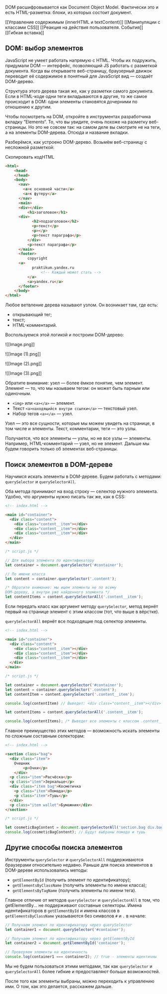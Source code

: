 DOM расшифровывается как Document Object Model. Фактически это и есть HTML-разметка: блоки, из которых состоит документ.

[[Управление содержимым (innerHTML и textContent)]]
[[Манипуляции с классами CSS]]
[[Реакция на действия пользователя. События]]
[[Гибкая вставка]]



## DOM: выбор элементов

JavaScript не умеет работать напрямую с HTML. Чтобы их подружить, придумали DOM — интерфейс, позволяющий JS работать с разметкой документа. Когда вы открываете веб-страницу, браузерный движок переводит её содержимое в понятный для JavaScript вид — создаёт DOM-дерево.

Структура этого дерева такая же, как у разметки самого документа. Если в HTML-коде одни теги вкладываются в другие, то же самое происходит в DOM: одни элементы становятся дочерними по отношению к другим.

Чтобы посмотреть на DOM, откройте в инструментах разработчика вкладку ”Elements“. То, что вы увидите, очень похоже на разметку веб-страницы. Но это не совсем так: на самом деле вы смотрите не на теги, а на элементы DOM-дерева. Отсюда и название вкладки.

Разберёмся, как устроено DOM-дерево. Возьмём веб-страницу с несложной разметкой:

Скопировать кодHTML
```html
<html>
    <head>
    </head>
    <body>
      <nav>
        <a>к основной части</a>
        <a>к футеру</a>
      </nav>
      <main>
      <div></div>
          <h1>заголовок</h1>
      <div>
            <h2>подзаголовок</h2>
            <p>текст</p>
            <p></p>
            <p>текст параграфа</p>
          </div>
          <p>текст параграфа</p>
      </main>
      <footer>
          copyright
      <a>
            praktikum.yandex.ru
                <!-- Каждый может стать -->
          </a>
          <a>yandex.ru</a>
      </footer>
    </body>
</html>
```

Любое ветвление дерева называют узлом. Он возникает там, где есть:

-   открывающий тег;
-   текст;
-   HTML-комментарий.

Воспользуемся этой логикой и построим DOM-дерево:

![[Image.png]]

![[Image (1).png]]

![[Image (2).png]]

![[Image (3).png]]

Обратите внимание: узел — более ёмкое понятие, чем элемент. Элемент — то, что мы называем тегом: он может быть парным или одиночным.

-   `<img>` или `<a></a>` — элемент.
-   Текст `<a>находящийся внутри ссылки</a>` — текстовый узел.
-   Набор тегов `<a></a>` — узел.

Узел — это все сущности, которые мы можем увидеть на странице, в том числе и элементы. Текст, комментарии, теги — это узлы.

Получается, что все элементы — узлы, но не все узлы — элементы. Например, HTML-комментарий — узел, но не элемент. Дальше мы будем говорить только об элементах веб-страницы.

## Поиск элементов в DOM-дереве

Научимся искать элементы в DOM-дереве. Будем работать с методами: `querySelector` и `querySelectorAll`.

Оба метода принимают на вход строку — селектор нужного элемента. Удобно, что аргументы нужно писать так же, как в CSS:

```html
<!-- index.html -->

<main id="container">
  <div class="content">
    <div class="content__item"></div>
    <div class="content__item"></div>
    <div class="content__item"></div>
  </div>
</main>
```

```js
/* script.js */

// Для выбора элемента по идентификатору
let container = document.querySelector('#container');

// По имени класса
let content = container.querySelector('.content');

/* Обратите внимание: мы ищем элементы не по всему
DOM-дереву, а внутри уже найденного элемента */
let contentItems = content.querySelectorAll('.content__item');
```
Если передать класс как аргумент методу `querySelector`_,_ метод вернёт первый на странице элемент с этим классом (тот, что выше в вёрстке).

`querySelectorAll` вернёт все подходящие под селектор элементы.
```html
<!-- index.html -->

<main id="container">
  <div class="content">
    <div class="content__item"></div>
    <div class="content__item"></div>
    <div class="content__item"></div>
  </div>
</main>
```

```js
/* script.js */

let container = document.querySelector('#container');
let content = container.querySelector('.content');
let contentItem = content.querySelector('.content__item');

console.log(contentItem) // Выведет: <div class="content__item"></div>

let contentItems = content.querySelectorAll('.content__item');

console.log(contentItems); /* Выведет все элементы c классом .content__item */
```
Главное преимущество этих методов — возможность искать элементы по сложным составным селекторам:

```html
<!-- index.html -->

<section class="bag">
  <div class="item">
    Очешник
        <p>Очки</p>
    </div>
  <p class="item">Расчёска</p>
  <p class="item">Зеркальце</p>
  <div class="item bag">Косметичка
    <p class="item">Помада</p>
    <p class="item">Тушь</p>
  </div>
  <p class="item wallet">Бумажник</div>
</section>
```

```js
/* script.js */

let cosmeticBagContent = document.querySelectorAll('section.bag div.bag .item');
console.log(cosmeticBagContent); // Будут выбраны помада и тушь
```

## Другие способы поиска элементов

Инструменты `querySelector` и `querySelectorAll` поддерживаются браузерами относительно недавно. Раньше для поиска элементов в DOM-дереве использовались методы:

-   `getElementById` (получить элемент по идентификатору);
-   `getElementsByClassName` (получить элементы по имени класса);
-   `getElementsByTagName` (получить элементы по имени тега).

Главное отличие от методов `querySelector` и `querySelectorAll` в том, что getElementBy... не поддерживают составные селекторы. Имена идентификаторов в `getElementById` и имена классов в `getElementsByClassName` указываются без символов `#` и `.` в начале:

```js
// Получаем элемент по идентификатору через querySelector
let container1 = document.querySelector('#container');

// Получаем элемент по идентификатору через getElementById
let container2 = document.getElementById('container');

// Проверяем элементы на идентичность
console.log(container1 === container2); // true - элементы идентичны
```
Мы не будем пользоваться этими методами, так как `querySelector` и `querySelectorAll` более гибкие и предоставляют больше возможностей.

После того как элементы выбраны, можно переходить к управлению ими. О том, как это делается, расскажем дальше.